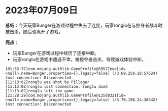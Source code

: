 # 2023年07月09日
**总结**：今天玩家Bunger在游戏过程中失去了连接，玩家ronglu在与掠夺者战斗时被击杀，随后也离开了游戏。

**亮点**：
- 玩家Bunger在游戏过程中经历了连接中断。
- 玩家ronglu在游戏中遭遇不幸，被掠夺者击杀，导致游戏体验中断。
```
[01:53:37]com.mojang.authlib.GameProfile@39527eee[id=<null>,name=Bunger,properties={},legacy=false] (/3.69.250.28:57624) lost connection: Disconnected
[11:13:02]ronglu was shot by Pillager
[11:13:02]ronglu lost connection: ronglu died
[11:13:02]ronglu left the game
[21:28:29]com.mojang.authlib.GameProfile@135d8321[id=<null>,name=Bunger,properties={},legacy=false] (/3.70.198.24:38642) lost connection: Disconnected
```
